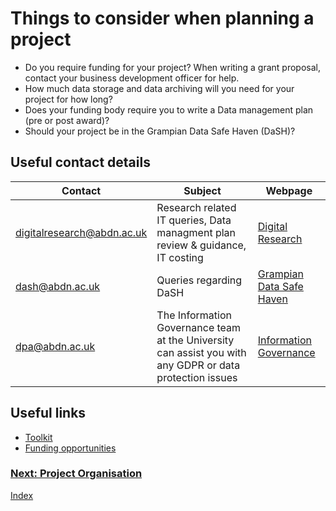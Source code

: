 # Things to consider when planning a project

* Do you require funding for your project? When writing a grant proposal, contact your business development officer for help.
* How much data storage and data archiving will you need for your project for how long?
* Does your funding body require you to write a Data management plan (pre or post award)?
* Should your project be in the Grampian Data Safe Haven (DaSH)?

## Useful contact details

| Contact | Subject | Webpage|
|----------|--------|---------|
| digitalresearch@abdn.ac.uk | Research related IT queries, Data managment plan review & guidance, IT costing | [Digital Research](https://www.abdn.ac.uk/staffnet/research/digital-research-10584.php) |
| dash@abdn.ac.uk | Queries regarding DaSH | [Grampian Data Safe Haven](https://www.abdn.ac.uk/iahs/facilities/grampian-data-safe-haven.php) |
| dpa@abdn.ac.uk | The Information Governance team at the University can assist you with any GDPR or data protection issues | [Information Governance](https://www.abdn.ac.uk/toolkit/services/information-governance/) |

## Useful links

* [Toolkit](https://www.abdn.ac.uk/toolkit/)
* [Funding opportunities](https://www.abdn.ac.uk/staffnet/research/external-funding-10568.php)

### [Next: Project Organisation](project-organisation.md)
[Index](index.md)
